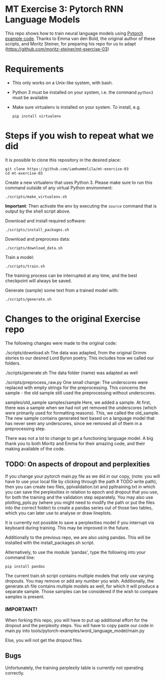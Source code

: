 # MT Exercise 3: Pytorch RNN Language Models

This repo shows how to train neural language models using [Pytorch example code](https://github.com/pytorch/examples/tree/master/word_language_model). Thanks to Emma van den Bold, the original author of these scripts, and Moritz Steiner, for preparing his repo for us to adapt (https://github.com/moritz-steiner/mt-exercise-03)

# Requirements

- This only works on a Unix-like system, with bash.
- Python 3 must be installed on your system, i.e. the command `python3` must be available
- Make sure virtualenv is installed on your system. To install, e.g.

    `pip install virtualenv`

# Steps if you wish to repeat what we did

It is possible to clone this repository in the desired place:

    git clone https://github.com/iamhummelila/mt-exercise-03
    cd mt-exercise-03

Create a new virtualenv that uses Python 3. Please make sure to run this command outside of any virtual Python environment:

    ./scripts/make_virtualenv.sh

**Important**: Then activate the env by executing the `source` command that is output by the shell script above.

Download and install required software:

    ./scripts/install_packages.sh

Download and preprocess data:

    ./scripts/download_data.sh

Train a model:

    ./scripts/train.sh

The training process can be interrupted at any time, and the best checkpoint will always be saved.

Generate (sample) some text from a trained model with:

    ./scripts/generate.sh

# Changes to the original Exercise repo

The following changes were made to the original code:

./scripts/download.sh
The data was adapted, from the original Grimm stories to our desired Lord Byron poetry. This includes how we called our folders.

./scripts/generate.sh
The data folder (name) was adapted as well

./scripts/preprocess_raw.py
One small change: The underscores were replaced with empty strings for the preprocessing. This concerns the sample - the old sample still used the preprocessing without underscores.

samples/old_sample
samples/sample
Here, we added a sample. At first, there was a sample when we had not yet removed the underscores (which were primarily used for formatting reasons). This, we called the old_sample. The new sample contains generated text based on a language model that has never seen any underscores, since we removed all of them in a preprocessing step.

There was not a lot to change to get a functioning language model. A big thank you to both Moritz and Emma for their amazing code, and their making available of the code.

## TODO: On aspects of dropout and perplexities

If you change your pytorch main.py file as we did in our copy, (note: you will have to use your local file by clicking through the path # TODO write path), then you can create two files, pplvalidation.txt and ppltraining.txt in which you can save the perplexities in relation to epoch and dropout that you use, for both the training and the validation step separately. You may also use plotting_ppls.py (where you might need to modify the path or put the files into the correct folder) to create a pandas series out of those two tables, which you can later use to analyse or draw lineplots.

It is currently not possible to save a perplexities model if you interrupt via keyboard during training. This may be improved in the future.

Additionally to the previous repo, we are also using pandas. This will be installed with the install_packages.sh script.

Alternatively, to use the module 'pandas', type the following into your command line:

`pip install pandas`

The current train.sh script contains multiple models that only use varying dropouts. You may remove or add any number you wish. Additionally, the generate.sh file contains multiple models as well, for which it will produce a separate sample. Those samples can be considered if the wish to compare samples is present.

### IMPORTANT!
When forking this repo, you will have to put up additional effort for the dropout and the perplexity steps. You will have to copy paste our code in main.py into tools/pytorch-examples/word_language_model/main.py 

Else, you will not get the dropout files.

## Bugs 

Unfortunately, the training perplexity table is currently not operating correctly. 